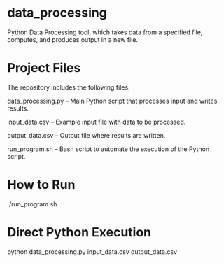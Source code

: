 # data_processing
Python Data Processing tool, which takes data from a specified file, computes, and produces output in a new file.  



# Project Files
The repository includes the following files:



data_processing.py – Main Python script that processes input and writes results.

input_data.csv – Example input file with data to be processed.

output_data.csv – Output file where results are written.

run_program.sh – Bash script to automate the execution of the Python script.


# How to Run

./run_program.sh

# Direct Python Execution

python data_processing.py input_data.csv output_data.csv
